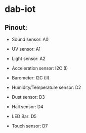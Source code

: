 # dab-iot

## Pinout:
* Sound sensor: A0
* UV sensor: A1
* Light sensor: A2

* Acceleration sensor: I2C (I)
* Barometer: I2C (II)

* Humidity/Temperature sensor: D2
* Dust sensor: D3
* Hall sensor: D4
* LED Bar: D5
* Touch sensor: D7

